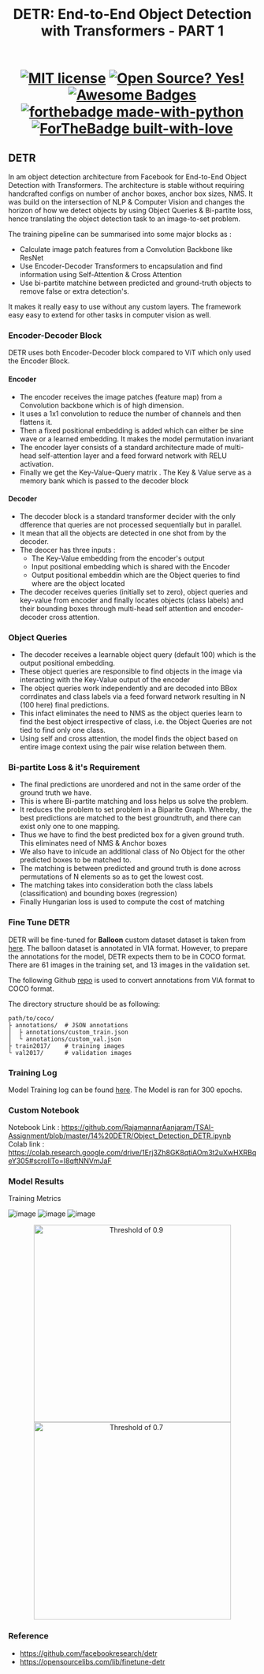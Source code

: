 <br/>
<h1 align="center">DETR: End-to-End Object Detection with Transformers - PART 1
<br/>
<!-- toc -->
    <br>
    
[![MIT license](https://img.shields.io/badge/License-MIT-blue.svg)](https://lbesson.mit-license.org/)
[![Open Source? Yes!](https://badgen.net/badge/Open%20Source%20%3F/Yes%21/blue?icon=github)](https://github.com/RajamannarAanjaram/badges/)
[![Awesome Badges](https://img.shields.io/badge/badges-awesome-green.svg)](https://github.com/RajamannarAanjaram/badges)
    <br>
[![forthebadge made-with-python](http://ForTheBadge.com/images/badges/made-with-python.svg)](https://www.python.org/)
[![ForTheBadge built-with-love](http://ForTheBadge.com/images/badges/built-with-love.svg)](https://GitHub.com/RajamannarAanjaram/)

<!-- toc -->

## DETR

In am object detection architecture from Facebook for End-to-End Object Detection with Transformers. The architecture is stable without requiring handcrafted configs on number of anchor boxes, anchor box sizes, NMS.
It was build on the intersection of NLP & Computer Vision and changes the horizon of how we detect objects by using Object Queries & Bi-partite loss, hence translating the object detection task to an image-to-set problem.

The training pipeline can be summarised into some major blocks as :
- Calculate image patch features from a Convolution Backbone like ResNet
- Use Encoder-Decoder Transformers to encapsulation and find information using Self-Attention & Cross Attention
- Use bi-partite matchine between predicted and ground-truth objects to remove false or extra detection's.

It makes it really easy to use without any custom layers. The framework easy easy to extend for other tasks in computer vision as well.

### Encoder-Decoder Block

DETR uses both Encoder-Decoder block compared to ViT which only used the Encoder Block.

#### Encoder

- The encoder receives the image patches (feature map) from a Convolution backbone which is of high dimension.
- It uses a 1x1 convolution to reduce the number of channels and then flattens it.
- Then a fixed positional embedding is added which can either be sine wave or a learned embedding. It makes the model permutation invariant
- The encoder layer consists of a standard architecture made of multi-head self-attention layer and a feed forward network with RELU activation.
- Finally we get the Key-Value-Query matrix . The Key & Value serve as a memory bank which is passed to the decoder block

#### Decoder

- The decoder block is a standard transformer decider with the only dfference that queries are not processed sequentially but in parallel.
- It mean that all the objects are detected in one shot from by the decoder.
- The deocer has three inputs :
    - The Key-Value embedding from the encoder's output
    - Input positional embedding which is shared with the Encoder
    - Output positional embeddin which are the Object queries to find where are the object located
- The decoder receives queries (initially set to zero), object queries and key-value from encoder and finally locates objects (class labels) and their bounding boxes through multi-head self attention and encoder-decoder cross attention.

### Object Queries

- The decoder receives a learnable object query (default 100) which is the output positional embedding.
- These object queries are responsible to find objects in the image via interacting with the Key-Value output of the encoder
- The object queries work independently and are decoded into BBox corrdinates and class labels via a  feed forward network resulting in N (100 here) final predictions.
- This infact eliminates the need to NMS as the object queries learn to find the best object irrespective of class, i.e. the Object Queries are not tied to find only one class.
- Using self and cross attention, the model finds the object based on entire image context using the pair wise relation between them.

### Bi-partite Loss & it's Requirement

- The final predictions are unordered and not in the same order of the ground truth we have.
- This is where Bi-partite matching and loss helps us solve the problem.
- It reduces the problem to set problem in a Biparite Graph. Whereby, the best predictions are matched to the best groundtruth, and there can exist only one to one mapping.
- Thus we have to find the best predicted box for a given ground truth. This eliminates need of NMS & Anchor boxes
- We also have to inlcude an additional class of No Object for the other predicted boxes to be matched to.
- The matching is between predicted and ground truth is done across permutations of N elements so as to get the lowest cost.
- The matching takes into consideration both the class labels (classification) and bounding boxes (regression)
- Finally Hungarian loss is used to compute the cost of matching

### Fine Tune DETR
    
DETR will be fine-tuned for **Balloon** custom dataset dataset is taken from [here](https://github.com/matterport/Mask_RCNN/releases/download/v2.1/balloon_dataset.zip). The balloon dataset is annotated in VIA format. However, to prepare the annotations for the model, DETR expects them to be in COCO format. There are 61 images in the training set, and 13 images in the validation set.

The following Github [repo](https://github.com/RajamannarAanjaram/TSAI-Assignment/tree/master/14%20DETR/VIA2COCO) is used to convert annotations from VIA format to COCO format. 

The directory structure should be as following:
```
path/to/coco/
├ annotations/  # JSON annotations
│  ├ annotations/custom_train.json
│  └ annotations/custom_val.json
├ train2017/    # training images
└ val2017/      # validation images
```

### Training Log

Model Training log can be found [here](https://colab.research.google.com/drive/1Erj3Zh8GK8qtiAOm3t2uXwHXRBqeY305#scrollTo=I8qftNNVmJaF&line=4&uniqifier=1). The Model is ran for 300 epochs.

### Custom Notebook

Notebook Link : https://github.com/RajamannarAanjaram/TSAI-Assignment/blob/master/14%20DETR/Object_Detection_DETR.ipynb <br/>
Colab link : https://colab.research.google.com/drive/1Erj3Zh8GK8qtiAOm3t2uXwHXRBqeY305#scrollTo=I8qftNNVmJaF

### Model Results

Training Metrics
    
![image](images/loss.png)
![image](images/map.png)
![image](images/class-error.png)
    
<p align="center">
  <img title="Threshold of 0.9" width="400" height="400" src="./images/out09.png">
  <img title="Threshold of 0.7" width="400" height="400" src="./images/out07.png">
</p>

### Reference
    
- https://github.com/facebookresearch/detr
- https://opensourcelibs.com/lib/finetune-detr

